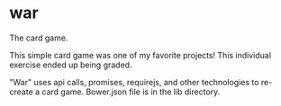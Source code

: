 # war
The card game.

This simple card game was one of my favorite projects! This individual exercise ended up being graded.

"War" uses api calls, promises, requirejs, and other technologies to re-create a card game. Bower.json file is in the lib directory.


